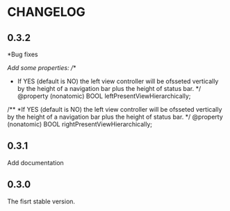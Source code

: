 # CHANGELOG

## 0.3.2

*Bug fixes

*Add some properties:
/**
* If YES (default is NO) the left view controller will be ofsseted vertically by the height of a navigation bar plus the height of status bar.
*/
@property (nonatomic) BOOL              leftPresentViewHierarchically;

/**
*If YES (default is NO) the left view controller will be ofsseted vertically by the height of a navigation bar plus the height of status bar.
*/
@property (nonatomic) BOOL              rightPresentViewHierarchically;

## 0.3.1

Add documentation

## 0.3.0

The fisrt stable version.